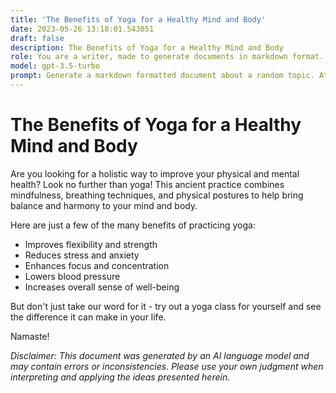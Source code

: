 ```yaml
---
title: 'The Benefits of Yoga for a Healthy Mind and Body'
date: 2023-05-26 13:18:01.543051
draft: false
description: The Benefits of Yoga for a Healthy Mind and Body
role: You are a writer, made to generate documents in markdown format. It is very important that all of the documents you generate are in valid markdown format.
model: gpt-3.5-turbo
prompt: Generate a markdown formatted document about a random topic. At the bottom, include a disclaimer explaining that the document was generated by you. The first line of the document should be the title. Make sure that the entire document is in proper markdown format, using a mix of various tags to make the document visually appealing.
---
```


# The Benefits of Yoga for a Healthy Mind and Body

Are you looking for a holistic way to improve your physical and mental health? Look no further than yoga! This ancient practice combines mindfulness, breathing techniques, and physical postures to help bring balance and harmony to your mind and body.

Here are just a few of the many benefits of practicing yoga:

- Improves flexibility and strength
- Reduces stress and anxiety
- Enhances focus and concentration
- Lowers blood pressure
- Increases overall sense of well-being

But don't just take our word for it - try out a yoga class for yourself and see the difference it can make in your life.

Namaste!

*Disclaimer: This document was generated by an AI language model and may contain errors or inconsistencies. Please use your own judgment when interpreting and applying the ideas presented herein.*